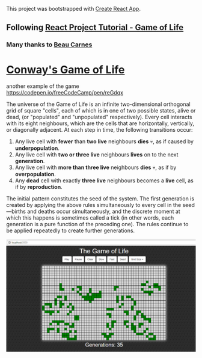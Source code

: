 This project was bootstrapped with [Create React App](https://github.com/facebookincubator/create-react-app).

## Following [React Project Tutorial - Game of Life](https://www.youtube.com/watch?v=PM0_Er3SvFQ)

### Many thanks to [Beau Carnes](https://github.com/beaucarnes)

# [Conway's Game of Life](https://en.wikipedia.org/wiki/Conway%27s_Game_of_Life)


another example of the game
https://codepen.io/freeCodeCamp/pen/reGdqx

The universe of the Game of Life is an infinite two-dimensional orthogonal grid of square "cells", each of which is in one of two possible states, alive or dead, (or "populated" and "unpopulated" respectively). Every cell interacts with its eight neighbours, which are the cells that are horizontally, vertically, or diagonally adjacent. At each step in time, the following transitions occur:

1. Any live cell with **fewer** than **two live** neighbours **dies** :skull:, as if caused by **underpopulation**.
2. Any live cell with **two or three live** neighbours **lives** on to the next **generation**.
3. Any live cell with **more than three live** neighbours **dies** :skull:, as if by **overpopulation**.
4. Any **dead** cell with exactly **three live** neighbours becomes a **live** cell, as if by **reproduction**.

The initial pattern constitutes the seed of the system. The first generation is created by applying the above rules simultaneously to every cell in the seed—births and deaths occur simultaneously, and the discrete moment at which this happens is sometimes called a tick (in other words, each generation is a pure function of the preceding one). The rules continue to be applied repeatedly to create further generations.


![ScreenShot](/src/ss.png)
